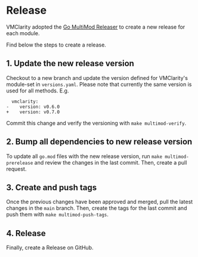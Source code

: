# Release

VMClarity adopted the [Go MultiMod Releaser](https://github.com/open-telemetry/opentelemetry-go-build-tools/tree/main/multimod) to create a new release for each module.

Find below the steps to create a release.

## 1. Update the new release version

Checkout to a new branch and update the version defined for VMClarity's module-set in `versions.yaml`. Please note that currently the same version is used for all methods. E.g.

```
  vmclarity:
-    version: v0.6.0
+    version: v0.7.0
```

Commit this change and verify the versioning with `make multimod-verify`.

## 2. Bump all dependencies to new release version

To update all `go.mod` files with the new release version, run `make multimod-prerelease` and review the changes in the last commit. Then, create a pull request.

## 3. Create and push tags

Once the previous changes have been approved and merged, pull the latest changes in the `main` branch. Then, create the tags for the last commit and push them with `make multimod-push-tags`.

## 4. Release

Finally, create a Release on GitHub.

